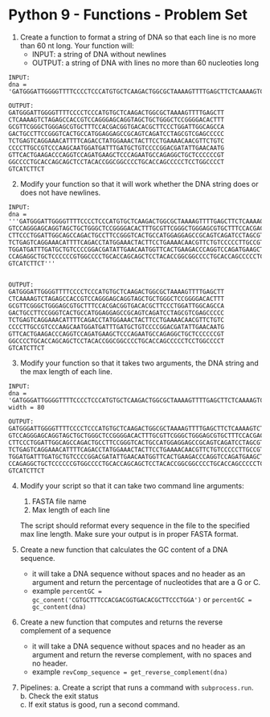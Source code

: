 Python 9 - Functions - Problem Set
===================

1. Create a function to format a string of DNA so that each line is no more than 60 nt long. Your function will:
	- INPUT: a string of DNA without newlines   
	- OUTPUT: a string of DNA with lines no more than 60 nucleoties long

```
INPUT:
dna = 'GATGGGATTGGGGTTTTCCCCTCCCATGTGCTCAAGACTGGCGCTAAAAGTTTTGAGCTTCTCAAAAGTCTAGAGCCACCGTCCAGGGAGCAGGTAGCTGCTGGGCTCCGGGGACACTTTGCGTTCGGGCTGGGAGCGTGCTTTCCACGACGGTGACACGCTTCCCTGGATTGGCAGCCAGACTGCCTTCCGGGTCACTGCCATGGAGGAGCCGCAGTCAGATCCTAGCGTCGAGCCCCCTCTGAGTCAGGAAACATTTTCAGACCTATGGAAACTACTTCCTGAAAACAACGTTCTGTCCCCCTTGCCGTCCCAAGCAATGGATGATTTGATGCTGTCCCCGGACGATATTGAACAATGGTTCACTGAAGACCCAGGTCCAGATGAAGCTCCCAGAATGCCAGAGGCTGCTCCCCCCGTGGCCCCTGCACCAGCAGCTCCTACACCGGCGGCCCCTGCACCAGCCCCCTCCTGGCCCCTGTCATCTTCT'

OUTPUT: 
GATGGGATTGGGGTTTTCCCCTCCCATGTGCTCAAGACTGGCGCTAAAAGTTTTGAGCTT
CTCAAAAGTCTAGAGCCACCGTCCAGGGAGCAGGTAGCTGCTGGGCTCCGGGGACACTTT
GCGTTCGGGCTGGGAGCGTGCTTTCCACGACGGTGACACGCTTCCCTGGATTGGCAGCCA
GACTGCCTTCCGGGTCACTGCCATGGAGGAGCCGCAGTCAGATCCTAGCGTCGAGCCCCC
TCTGAGTCAGGAAACATTTTCAGACCTATGGAAACTACTTCCTGAAAACAACGTTCTGTC
CCCCTTGCCGTCCCAAGCAATGGATGATTTGATGCTGTCCCCGGACGATATTGAACAATG
GTTCACTGAAGACCCAGGTCCAGATGAAGCTCCCAGAATGCCAGAGGCTGCTCCCCCCGT
GGCCCCTGCACCAGCAGCTCCTACACCGGCGGCCCCTGCACCAGCCCCCTCCTGGCCCCT
GTCATCTTCT
```

2. Modify your function so that it will work whether the DNA string does or does not have newlines. 

```
INPUT:
dna = '''GATGGGATTGGGGTTTTCCCCTCCCATGTGCTCAAGACTGGCGCTAAAAGTTTTGAGCTTCTCAAAAGTCTAGAGCCACC
GTCCAGGGAGCAGGTAGCTGCTGGGCTCCGGGGACACTTTGCGTTCGGGCTGGGAGCGTGCTTTCCACGACGGTGACACG
CTTCCCTGGATTGGCAGCCAGACTGCCTTCCGGGTCACTGCCATGGAGGAGCCGCAGTCAGATCCTAGCGTCGAGCCCCC
TCTGAGTCAGGAAACATTTTCAGACCTATGGAAACTACTTCCTGAAAACAACGTTCTGTCCCCCTTGCCGTCCCAAGCAA
TGGATGATTTGATGCTGTCCCCGGACGATATTGAACAATGGTTCACTGAAGACCCAGGTCCAGATGAAGCTCCCAGAATG
CCAGAGGCTGCTCCCCCCGTGGCCCCTGCACCAGCAGCTCCTACACCGGCGGCCCCTGCACCAGCCCCCTCCTGGCCCCT
GTCATCTTCT'''


OUTPUT:
GATGGGATTGGGGTTTTCCCCTCCCATGTGCTCAAGACTGGCGCTAAAAGTTTTGAGCTT
CTCAAAAGTCTAGAGCCACCGTCCAGGGAGCAGGTAGCTGCTGGGCTCCGGGGACACTTT
GCGTTCGGGCTGGGAGCGTGCTTTCCACGACGGTGACACGCTTCCCTGGATTGGCAGCCA
GACTGCCTTCCGGGTCACTGCCATGGAGGAGCCGCAGTCAGATCCTAGCGTCGAGCCCCC
TCTGAGTCAGGAAACATTTTCAGACCTATGGAAACTACTTCCTGAAAACAACGTTCTGTC
CCCCTTGCCGTCCCAAGCAATGGATGATTTGATGCTGTCCCCGGACGATATTGAACAATG
GTTCACTGAAGACCCAGGTCCAGATGAAGCTCCCAGAATGCCAGAGGCTGCTCCCCCCGT
GGCCCCTGCACCAGCAGCTCCTACACCGGCGGCCCCTGCACCAGCCCCCTCCTGGCCCCT
GTCATCTTCT
```

3. Modify your function so that it takes two arguments, the DNA string and the max length of each line.

```
INPUT:
dna = 'GATGGGATTGGGGTTTTCCCCTCCCATGTGCTCAAGACTGGCGCTAAAAGTTTTGAGCTTCTCAAAAGTCTAGAGCCACCGTCCAGGGAGCAGGTAGCTGCTGGGCTCCGGGGACACTTTGCGTTCGGGCTGGGAGCGTGCTTTCCACGACGGTGACACGCTTCCCTGGATTGGCAGCCAGACTGCCTTCCGGGTCACTGCCATGGAGGAGCCGCAGTCAGATCCTAGCGTCGAGCCCCCTCTGAGTCAGGAAACATTTTCAGACCTATGGAAACTACTTCCTGAAAACAACGTTCTGTCCCCCTTGCCGTCCCAAGCAATGGATGATTTGATGCTGTCCCCGGACGATATTGAACAATGGTTCACTGAAGACCCAGGTCCAGATGAAGCTCCCAGAATGCCAGAGGCTGCTCCCCCCGTGGCCCCTGCACCAGCAGCTCCTACACCGGCGGCCCCTGCACCAGCCCCCTCCTGGCCCCTGTCATCTTCT'
width = 80

OUTPUT:
GATGGGATTGGGGTTTTCCCCTCCCATGTGCTCAAGACTGGCGCTAAAAGTTTTGAGCTTCTCAAAAGTCTAGAGCCACC
GTCCAGGGAGCAGGTAGCTGCTGGGCTCCGGGGACACTTTGCGTTCGGGCTGGGAGCGTGCTTTCCACGACGGTGACACG
CTTCCCTGGATTGGCAGCCAGACTGCCTTCCGGGTCACTGCCATGGAGGAGCCGCAGTCAGATCCTAGCGTCGAGCCCCC
TCTGAGTCAGGAAACATTTTCAGACCTATGGAAACTACTTCCTGAAAACAACGTTCTGTCCCCCTTGCCGTCCCAAGCAA
TGGATGATTTGATGCTGTCCCCGGACGATATTGAACAATGGTTCACTGAAGACCCAGGTCCAGATGAAGCTCCCAGAATG
CCAGAGGCTGCTCCCCCCGTGGCCCCTGCACCAGCAGCTCCTACACCGGCGGCCCCTGCACCAGCCCCCTCCTGGCCCCT
GTCATCTTCT
```

4. Modify your script so that it can take two command line arguments:
     1) FASTA file name
     2) Max length of each line

   The script should reformat every sequence in the file to the specified max line length. Make sure your output is in proper FASTA format.

5. Create a new function that calculates the GC content of a DNA sequence. 
	- it will take a DNA sequence without spaces and no header as an argument and return the percentage of nucleotides that are a G or C.
	- example `percentGC = gc_conent('CGTGCTTTCCACGACGGTGACACGCTTCCCTGGA')` or `percentGC = gc_content(dna)`
	
6. Create a new function that computes and returns the reverse complement of a sequence
	- it will take a DNA sequence without spaces and no header as an argument and return the reverse complement, with no spaces and no header.
	- example `revComp_sequence = get_reverse_complement(dna)`
	
	
7. Pipelines: 
  a. Create a script that runs a command with `subprocess.run`.  
  b. Check the exit status  
  c. If exit status is good, run a second command.  
